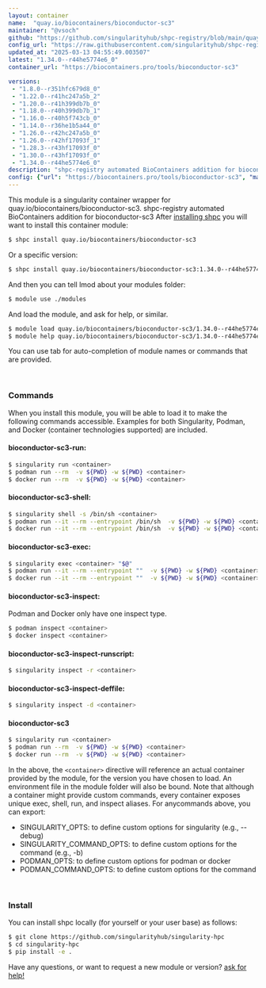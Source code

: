 ```yaml
---
layout: container
name:  "quay.io/biocontainers/bioconductor-sc3"
maintainer: "@vsoch"
github: "https://github.com/singularityhub/shpc-registry/blob/main/quay.io/biocontainers/bioconductor-sc3/container.yaml"
config_url: "https://raw.githubusercontent.com/singularityhub/shpc-registry/main/quay.io/biocontainers/bioconductor-sc3/container.yaml"
updated_at: "2025-03-13 04:55:49.003507"
latest: "1.34.0--r44he5774e6_0"
container_url: "https://biocontainers.pro/tools/bioconductor-sc3"

versions:
 - "1.8.0--r351hfc679d8_0"
 - "1.22.0--r41hc247a5b_2"
 - "1.20.0--r41h399db7b_0"
 - "1.18.0--r40h399db7b_1"
 - "1.16.0--r40h5f743cb_0"
 - "1.14.0--r36he1b5a44_0"
 - "1.26.0--r42hc247a5b_0"
 - "1.26.0--r42hf17093f_1"
 - "1.28.3--r43hf17093f_0"
 - "1.30.0--r43hf17093f_0"
 - "1.34.0--r44he5774e6_0"
description: "shpc-registry automated BioContainers addition for bioconductor-sc3"
config: {"url": "https://biocontainers.pro/tools/bioconductor-sc3", "maintainer": "@vsoch", "description": "shpc-registry automated BioContainers addition for bioconductor-sc3", "latest": {"1.34.0--r44he5774e6_0": "sha256:11ee5a88e002d4093f62de7b37bd3edd8bfbcb4f1ee442315329635e3293d7b9"}, "tags": {"1.8.0--r351hfc679d8_0": "sha256:40020cd9ccb21371b170c25abd47776733865bd131e2d3c317932d93a8adf50b", "1.22.0--r41hc247a5b_2": "sha256:4bb50eaefc15a90c33b2a65ee0d8636d63897a7032db8bac7a8496e68422fb55", "1.20.0--r41h399db7b_0": "sha256:fd0884ecbb56a93615070033e6851d9f8bbd164fff7020b424e1ccbbb59ceb10", "1.18.0--r40h399db7b_1": "sha256:703e12fb4561f8c614fcd106624f06ababf386fd12284553d68025844f42eac6", "1.16.0--r40h5f743cb_0": "sha256:2f7756554fa69a521f918b4f0b532bf91a79562a148c5ee5458a48a5d3c3f771", "1.14.0--r36he1b5a44_0": "sha256:5aeb07a0b3708a359170ff60568ed5aed1027811738749961970c0166ed3bbe7", "1.26.0--r42hc247a5b_0": "sha256:987f977515ba7c58418d2fc3250db148f3a784f9fe9fd88cd983680199fa106a", "1.26.0--r42hf17093f_1": "sha256:cc00dcfa40cd5e124910972fda4dd9a0a9799ac9a92a099bacccc5313e753a54", "1.28.3--r43hf17093f_0": "sha256:456229a8dcbe7220b8fbd7f2f258fffaabd0fa0d4f087d457bae113b68cac009", "1.30.0--r43hf17093f_0": "sha256:9745f73f184e303ffa5146e0bd51e49510ac09cea216fc3c1b7a7a83bb1ff014", "1.34.0--r44he5774e6_0": "sha256:11ee5a88e002d4093f62de7b37bd3edd8bfbcb4f1ee442315329635e3293d7b9"}, "docker": "quay.io/biocontainers/bioconductor-sc3"}
---
```


This module is a singularity container wrapper for quay.io/biocontainers/bioconductor-sc3.
shpc-registry automated BioContainers addition for bioconductor-sc3
After [installing shpc](#install) you will want to install this container module:


```bash
$ shpc install quay.io/biocontainers/bioconductor-sc3
```

Or a specific version:

```bash
$ shpc install quay.io/biocontainers/bioconductor-sc3:1.34.0--r44he5774e6_0
```

And then you can tell lmod about your modules folder:

```bash
$ module use ./modules
```

And load the module, and ask for help, or similar.

```bash
$ module load quay.io/biocontainers/bioconductor-sc3/1.34.0--r44he5774e6_0
$ module help quay.io/biocontainers/bioconductor-sc3/1.34.0--r44he5774e6_0
```

You can use tab for auto-completion of module names or commands that are provided.

<br>

### Commands

When you install this module, you will be able to load it to make the following commands accessible.
Examples for both Singularity, Podman, and Docker (container technologies supported) are included.

#### bioconductor-sc3-run:

```bash
$ singularity run <container>
$ podman run --rm  -v ${PWD} -w ${PWD} <container>
$ docker run --rm  -v ${PWD} -w ${PWD} <container>
```

#### bioconductor-sc3-shell:

```bash
$ singularity shell -s /bin/sh <container>
$ podman run --it --rm --entrypoint /bin/sh  -v ${PWD} -w ${PWD} <container>
$ docker run --it --rm --entrypoint /bin/sh  -v ${PWD} -w ${PWD} <container>
```

#### bioconductor-sc3-exec:

```bash
$ singularity exec <container> "$@"
$ podman run --it --rm --entrypoint ""  -v ${PWD} -w ${PWD} <container> "$@"
$ docker run --it --rm --entrypoint ""  -v ${PWD} -w ${PWD} <container> "$@"
```

#### bioconductor-sc3-inspect:

Podman and Docker only have one inspect type.

```bash
$ podman inspect <container>
$ docker inspect <container>
```

#### bioconductor-sc3-inspect-runscript:

```bash
$ singularity inspect -r <container>
```

#### bioconductor-sc3-inspect-deffile:

```bash
$ singularity inspect -d <container>
```



#### bioconductor-sc3

```bash
$ singularity run <container>
$ podman run --rm  -v ${PWD} -w ${PWD} <container>
$ docker run --rm  -v ${PWD} -w ${PWD} <container>
```


In the above, the `<container>` directive will reference an actual container provided
by the module, for the version you have chosen to load. An environment file in the
module folder will also be bound. Note that although a container
might provide custom commands, every container exposes unique exec, shell, run, and
inspect aliases. For anycommands above, you can export:

 - SINGULARITY_OPTS: to define custom options for singularity (e.g., --debug)
 - SINGULARITY_COMMAND_OPTS: to define custom options for the command (e.g., -b)
 - PODMAN_OPTS: to define custom options for podman or docker
 - PODMAN_COMMAND_OPTS: to define custom options for the command

<br>

### Install

You can install shpc locally (for yourself or your user base) as follows:

```bash
$ git clone https://github.com/singularityhub/singularity-hpc
$ cd singularity-hpc
$ pip install -e .
```

Have any questions, or want to request a new module or version? [ask for help!](https://github.com/singularityhub/singularity-hpc/issues)